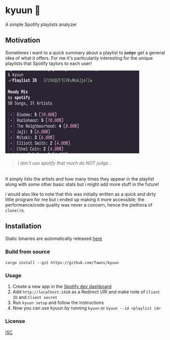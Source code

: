 # kyuun 🍒

A simple Spotify playlists analyzer

## Motivation

Sometimes i want to a quick summary about a playlist to ~~judge~~ get a general idea of what it offers. For me it's particularily interesting for the unique playlists that Spotify taylors to each user!

![scrot](assets/scrot.png)

> ###### i don't use spotify that much do NOT judge...

It simply lists the artists and how many times they appear in the playlist along with some other basic stats but i might add more stuff in the future!

i would also like to note that this was initially written as a quick and dirty little program for me but i ended up making it more accessible; the performance/code quality was never a concern, hence the plethora of `clone()`s.

## Installation

Static binaries are automatically released [here](https://github.com/fawni/kyuun/releases)

<!-- ### crates.io

```
cargo install kyuun
``` -->

### Build from source

```
cargo install --git https://github.com/fawni/kyuun
```

### Usage

1. Create a new app in the [Spotify dev dashboard](https://developer.spotify.com/dashboard)
2. Add `http://localhost:1410` as a Redirect URI and make note of `Client ID` and `Client secret`
3. Run `kyuun setup` and follow the instructions
4. Now you can use kyuun by running `kyuun` or `kyuun --id <playlist id>`

### License

[ISC](LICENSE)
